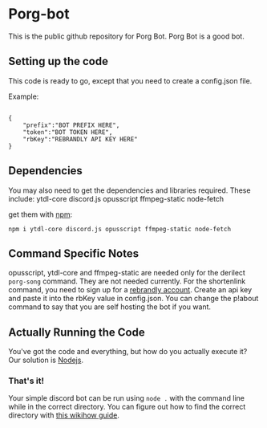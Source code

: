# Porg-bot

This is the public github repository for Porg Bot. Porg Bot is a good bot.

## Setting up the code

This code is ready to go, except that you need to create a config.json file.

Example:

```

{
    "prefix":"BOT PREFIX HERE",
    "token":"BOT TOKEN HERE",
    "rbKey":"REBRANDLY API KEY HERE"
}

```
## Dependencies
You may also need to get the dependencies and libraries required. These include:
ytdl-core
discord.js
opusscript
ffmpeg-static
node-fetch

get them with [npm](https://npm.org):

`npm i ytdl-core discord.js opusscript ffmpeg-static node-fetch`
## Command Specific Notes
opusscript, ytdl-core and ffmpeg-static are needed only for the derilect `porg-song` command. They are not needed currently.
For the shortenlink command, you need to sign up for a [rebrandly account](https://rebrandly.com). Create an api key and paste it into the rbKey value in config.json.
You can change the p!about command to say that you are self hosting the bot if you want.
## Actually Running the Code

You've got the code and everything, but how do you actually execute it? Our solution is [Nodejs](https://nodejs.org).

### That's it!

Your simple discord bot can be run using `node .` with the command line while in the correct directory. You can figure out how to find the correct directory with [this  wikihow guide](http://www.wikihow.com/Change-Directories-in-Command-Prompt).
